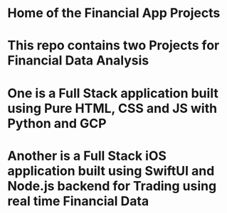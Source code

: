 # Home of the Financial App Projects

# This repo contains two Projects for Financial Data Analysis

# One is a Full Stack application built using Pure HTML, CSS and JS with Python and GCP

# Another is a Full Stack iOS application built using SwiftUI and Node.js backend for Trading using real time Financial Data
